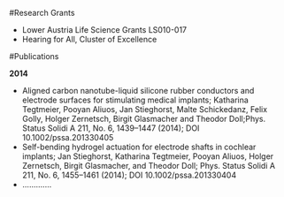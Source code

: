 

#Research Grants



* Lower Austria Life Science Grants  LS010-017
* Hearing for All, Cluster of Excellence


#Publications

**2014**

* Aligned carbon nanotube-liquid silicone rubber conductors and electrode surfaces for stimulating medical implants; Katharina Tegtmeier, Pooyan Aliuos, Jan Stieghorst, Malte Schickedanz, Felix Golly, Holger Zernetsch, Birgit Glasmacher and Theodor Doll;Phys. Status Solidi A 211, No. 6, 1439–1447 (2014); DOI 10.1002/pssa.201330405
* Self-bending hydrogel actuation for electrode shafts in cochlear implants; Jan Stieghorst, Katharina Tegtmeier, Pooyan Aliuos, Holger Zernetsch, Birgit Glasmacher,
and Theodor Doll; Phys. Status Solidi A 211, No. 6, 1455–1461 (2014); DOI 10.1002/pssa.201330404
* .............